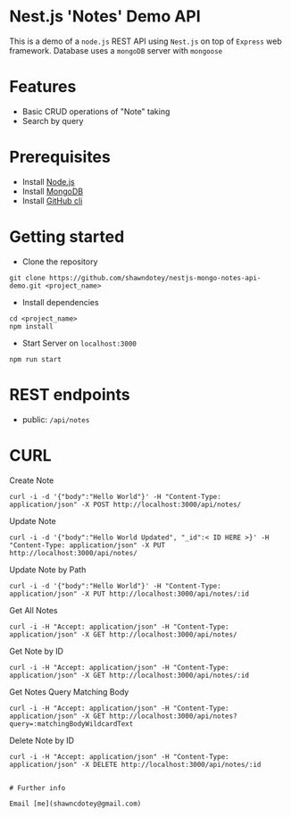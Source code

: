 # Nest.js 'Notes' Demo API

This is a demo of a `node.js` REST API using `Nest.js` on top of `Express` web framework. Database uses a `mongoDB` server with `mongoose`

# Features

 - Basic CRUD operations of "Note" taking
 - Search by query
 
# Prerequisites
- Install [Node.js](https://nodejs.org/en/download/)
- Install [MongoDB](https://docs.mongodb.com/manual/installation/)
- Install [GitHub cli](https://git-scm.com/book/en/v2/Getting-Started-Installing-Git)

# Getting started
- Clone the repository
```
git clone https://github.com/shawndotey/nestjs-mongo-notes-api-demo.git <project_name>
```
- Install dependencies
```
cd <project_name>
npm install
```
- Start Server on `localhost:3000`
```
npm run start
```

# REST endpoints
- public: `/api/notes`

# CURL

Create Note
```
curl -i -d '{"body":"Hello World"}' -H "Content-Type: application/json" -X POST http://localhost:3000/api/notes/
```

Update Note
```
curl -i -d '{"body":"Hello World Updated", "_id":< ID HERE >}' -H "Content-Type: application/json" -X PUT http://localhost:3000/api/notes/
```

Update Note by Path
```
curl -i -d '{"body":"Hello World"}' -H "Content-Type: application/json" -X PUT http://localhost:3000/api/notes/:id
```

Get All Notes
```
curl -i -H "Accept: application/json" -H "Content-Type: application/json" -X GET http://localhost:3000/api/notes/
```

Get Note by ID
```
curl -i -H "Accept: application/json" -H "Content-Type: application/json" -X GET http://localhost:3000/api/notes/:id
```

Get Notes Query Matching Body
```
curl -i -H "Accept: application/json" -H "Content-Type: application/json" -X GET http://localhost:3000/api/notes?query=:matchingBodyWildcardText
```

Delete Note by ID
```
curl -i -H "Accept: application/json" -H "Content-Type: application/json" -X DELETE http://localhost:3000/api/notes/:id

  
# Further info

Email [me](shawncdotey@gmail.com)
```
